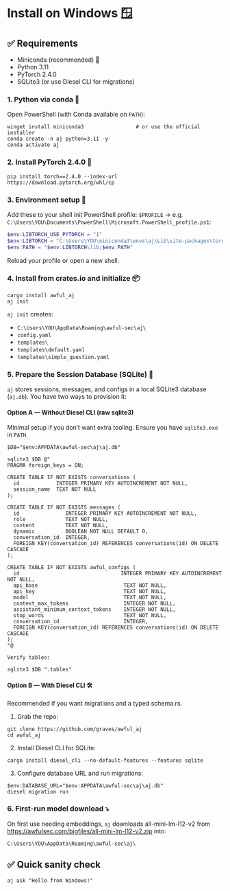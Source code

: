 # Install on Windows 🪟

## ✅ Requirements
- Miniconda (recommended) 🐍
- Python 3.11
- PyTorch 2.4.0
- SQLite3 (or use Diesel CLI for migrations)

### 1. Python via conda 🧪

Open PowerShell (with Conda available on `PATH`):
```shell
winget install miniconda3                 # or use the official installer
conda create -n aj python=3.11 -y
conda activate aj
```

### 2. Install PyTorch 2.4.0 🧱
```shell
pip install torch==2.4.0 --index-url https://download.pytorch.org/whl/cp
```

### 3. Environment setup 🌿

Add these to your shell init PowerShell profile:
`$PROFILE` → e.g. `C:\Users\YOU\Documents\PowerShell\Microsoft.PowerShell_profile.ps1`:
```powershell
$env:LIBTORCH_USE_PYTORCH = "1"
$env:LIBTORCH = "C:\Users\YOU\miniconda3\envs\aj\Lib\site-packages\torch"
$env:PATH = "$env:LIBTORCH\lib;$env:PATH"
```
Reload your profile or open a new shell.

### 4. Install from crates.io and initialize 📦
```shell
cargo install awful_aj
aj init
```

`aj init` creates:
- `C:\Users\YOU\AppData\Roaming\awful-sec\aj\`
- `config.yaml`
- `templates\`
- `templates\default.yaml`
- `templates\simple_question.yaml`

### 5. Prepare the Session Database (SQLite) 📂

`aj` stores sessions, messages, and configs in a local SQLite3 database (`aj.db`).
You have two ways to provision it:

#### Option A — Without Diesel CLI (raw sqlite3)

Minimal setup if you don’t want extra tooling. Ensure you have `sqlite3.exe` in `PATH`.
```shell
$DB="$env:APPDATA\awful-sec\aj\aj.db"

sqlite3 $DB @"
PRAGMA foreign_keys = ON;

CREATE TABLE IF NOT EXISTS conversations (
  id            INTEGER PRIMARY KEY AUTOINCREMENT NOT NULL,
  session_name  TEXT NOT NULL
);

CREATE TABLE IF NOT EXISTS messages (
  id               INTEGER PRIMARY KEY AUTOINCREMENT NOT NULL,
  role             TEXT NOT NULL,
  content          TEXT NOT NULL,
  dynamic          BOOLEAN NOT NULL DEFAULT 0,
  conversation_id  INTEGER,
  FOREIGN KEY(conversation_id) REFERENCES conversations(id) ON DELETE CASCADE
);

CREATE TABLE IF NOT EXISTS awful_configs (
  id                                 INTEGER PRIMARY KEY AUTOINCREMENT NOT NULL,
  api_base                            TEXT NOT NULL,
  api_key                             TEXT NOT NULL,
  model                               TEXT NOT NULL,
  context_max_tokens                  INTEGER NOT NULL,
  assistant_minimum_context_tokens    INTEGER NOT NULL,
  stop_words                          TEXT NOT NULL,
  conversation_id                     INTEGER,
  FOREIGN KEY(conversation_id) REFERENCES conversations(id) ON DELETE CASCADE
);
"@

Verify tables:

sqlite3 $DB ".tables"
```

#### Option B — With Diesel CLI 🛠️

Recommended if you want migrations and a typed schema.rs.
1. Grab the repo:
```shell
git clone https://github.com/graves/awful_aj
cd awful_aj
```
2. Install Diesel CLI for SQLite:
```shell
cargo install diesel_cli --no-default-features --features sqlite
```
3. Configure database URL and run migrations:
```shell
$env:DATABASE_URL="$env:APPDATA\awful-sec\aj\aj.db"
diesel migration run
```

### 6. First-run model download ⤵️

On first use needing embeddings, `aj` downloads all-mini-lm-l12-v2 from
https://awfulsec.com/bigfiles/all-mini-lm-l12-v2.zip into:

`C:\Users\YOU\AppData\Roaming\awful-sec\aj\`

## ✅ Quick sanity check
```shell
aj ask "Hello from Windows!"
```